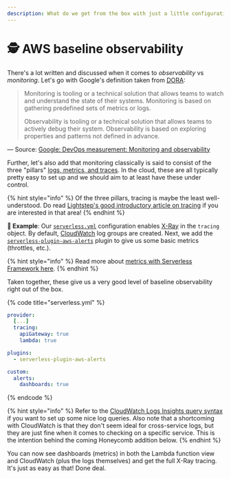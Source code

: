 ```yaml
---
description: What do we get from the box with just a little configuration?
---
```


# 🕵 AWS baseline observability

There's a lot written and discussed when it comes to _observability_ vs _monitoring_. Let's go with Google's definition taken from [DORA](https://cloud.google.com/devops):

> Monitoring is tooling or a technical solution that allows teams to watch and understand the state of their systems. Monitoring is based on gathering predefined sets of metrics or logs.
>
> Observability is tooling or a technical solution that allows teams to actively debug their system. Observability is based on exploring properties and patterns not defined in advance.

— Source: [Google: DevOps measurement: Monitoring and observability](https://cloud.google.com/architecture/devops/devops-measurement-monitoring-and-observability)

Further, let's also add that monitoring classically is said to consist of the three "pillars" [logs, metrics, and traces](https://www.oreilly.com/library/view/distributed-systems-observability/9781492033431/ch04.html). In the cloud, these are all typically pretty easy to set up and we should aim to at least have these under control.

{% hint style="info" %}
Of the three pillars, tracing is maybe the least well-understood. Do read [Lightstep's good introductory article on tracing](https://lightstep.com/distributed-tracing/) if you are interested in that area!
{% endhint %}

**🎯 Example**: Our [`serverless.yml`](https://github.com/mikaelvesavuori/better-apis-workshop/blob/main/serverless.yml) configuration enables [X-Ray](https://aws.amazon.com/xray/) in the `tracing` object. By default, [CloudWatch](https://aws.amazon.com/cloudwatch/) log groups are created. Next, we add the [`serverless-plugin-aws-alerts`](https://github.com/ACloudGuru/serverless-plugin-aws-alerts) plugin to give us some basic metrics (throttles, etc.).

{% hint style="info" %}
Read more about [metrics with Serverless Framework here](https://www.serverless.com/blog/serverless-ops-metrics).
{% endhint %}

Taken together, these give us a very good level of baseline observability right out of the box.

{% code title="serverless.yml" %}
```yml
provider:
  [...]
  tracing:
    apiGateway: true
    lambda: true

plugins:
  - serverless-plugin-aws-alerts

custom:
  alerts:
    dashboards: true
```
{% endcode %}

{% hint style="info" %}
Refer to the [CloudWatch Logs Insights query syntax](https://docs.aws.amazon.com/AmazonCloudWatch/latest/logs/CWL\_QuerySyntax.html) if you want to set up some nice log queries. Also note that a shortcoming with CloudWatch is that they don't seem ideal for cross-service logs, but they are just fine when it comes to checking on a specific service. This is the intention behind the coming Honeycomb addition below.
{% endhint %}

You can now see dashboards (metrics) in both the Lambda function view and CloudWatch (plus the logs themselves) and get the full X-Ray tracing. It's just as easy as that! Done deal.
